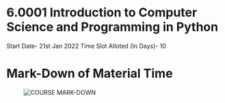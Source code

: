 # 6.0001 Introduction to Computer Science and Programming in Python
Start Date- 21st Jan 2022
Time Slot Alloted (In Days)- 10
# Mark-Down of Material Time
<figure>
<img src="" alt="COURSE MARK-DOWN"/>
</figure>
